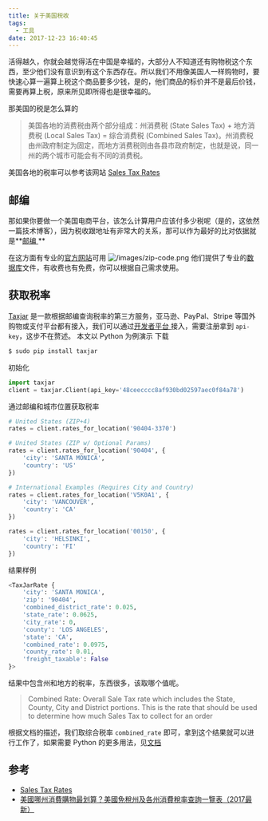 ```yaml
---
title: 关于美国税收
tags:
  - 工具
date: 2017-12-23 16:40:45
---
```



活得越久，你就会越觉得活在中国是幸福的，大部分人不知道还有购物税这个东西，至少他们没有意识到有这个东西存在。所以我们不用像美国人一样购物时，要快速心算一遍算上税这个商品要多少钱，是的，他们商品的标价并不是最后价钱，需要再算上税，原来所见即所得也是很幸福的。
<!-- more --><!-- toc -->
那美国的税是怎么算的

> 美国各地的消费税由两个部分组成：州消费税 (State Sales Tax) + 地方消费税 (Local Sales Tax) = 综合消费税 (Combined Sales Tax)。州消费税由州政府制定为固定，而地方消费税则由各县市政府制定，也就是说，同一州的两个城市可能会有不同的消费税。

美国各地的税率可以参考该网站 [Sales Tax Rates](http://www.sale-tax.com/)
## 邮编
那如果你要做一个美国电商平台，该怎么计算用户应该付多少税呢（是的，这依然一篇技术博客），因为税收跟地址有非常大的关系，那可以作为最好的比对依据就是**[邮编 ](https://www.youbianku.com/%E7%BE%8E%E5%9B%BD)**

在这方面有专业的[官方网站](https://www.unitedstateszipcodes.org/)可用
![/images/zip-code.png](/images/zip-code.png)
他们提供了专业的[数据库](https://www.unitedstateszipcodes.org/zip-code-database/)文件，有收费也有免费，你可以根据自己需求使用。

## 获取税率
[Taxjar](https://www.taxjar.com) 是一款根据邮编查询税率的第三方服务，亚马逊、PayPal、Stripe 等国外购物或支付平台都有接入，我们可以通过[开发者平台 ](https://developers.taxjar.com/api/reference/)接入，需要注册拿到 `api-key`，这步不在赘述。
本文以 Python 为例演示
下载
```bash
$ sudo pip install taxjar
```
初始化
```python
import taxjar
client = taxjar.Client(api_key='48ceecccc8af930bd02597aec0f84a78')
```
通过邮编和城市位置获取税率
```python
# United States (ZIP+4)
rates = client.rates_for_location('90404-3370')

# United States (ZIP w/ Optional Params)
rates = client.rates_for_location('90404', {
    'city': 'SANTA MONICA',
    'country': 'US'
})

# International Examples (Requires City and Country)
rates = client.rates_for_location('V5K0A1', {
    'city': 'VANCOUVER',
    'country': 'CA'
})

rates = client.rates_for_location('00150', {
    'city': 'HELSINKI',
    'country': 'FI'
})
```
结果样例
```python
<TaxJarRate {
    'city': 'SANTA MONICA',
    'zip': '90404',
    'combined_district_rate': 0.025,
    'state_rate': 0.0625,
    'city_rate': 0,
    'county': 'LOS ANGELES',
    'state': 'CA',
    'combined_rate': 0.0975,
    'county_rate': 0.01,
    'freight_taxable': False
}>
```
结果中包含州和地方的税率，东西很多，该取哪个值呢。
> Combined Rate: Overall Sale Tax rate which includes the State, County, City and District portions. This is the rate that should be used to determine how much Sales Tax to collect for an order

根据文档的描述，我们取综合税率 `combined_rate` 即可，拿到这个结果就可以进行工作了，如果需要 Python 的更多用法，见[文档 ](https://github.com/taxjar/taxjar-python)
## 参考
- [Sales Tax Rates](http://www.sale-tax.com/)
- [美國哪州消費購物最划算？美國免稅州及各州消費稅率查詢一覽表（2017最新）](https://www.guruin.com/articles/1363)
